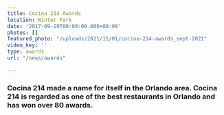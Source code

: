 ```yaml
---
title: Cocina 214 Awards
location: Winter Park
date: '2017-09-29T00:00:00.000+00:00'
photos: []
featured_photo: "/uploads/2021/11/01/cocina-214-awards_sept-2021"
video_key: ''
type: awards
url: "/news/awards"

---
```

### Cocina 214 made a name for itself in the Orlando area. Cocina 214 is regarded as one of the best restaurants in Orlando and has won over 80 awards.